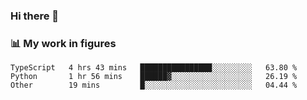 ### Hi there 👋

### 📊 My work in figures

<!--START_SECTION:waka-->

```text
TypeScript   4 hrs 43 mins   ████████████████░░░░░░░░░   63.80 %
Python       1 hr 56 mins    ██████▓░░░░░░░░░░░░░░░░░░   26.19 %
Other        19 mins         █░░░░░░░░░░░░░░░░░░░░░░░░   04.44 %
```

<!--END_SECTION:waka-->
